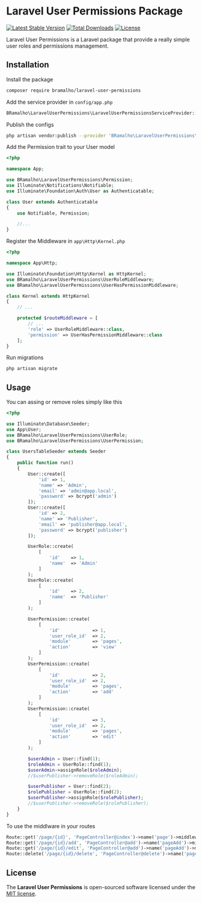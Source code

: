 # Laravel User Permissions Package

[![Latest Stable Version](https://poser.pugx.org/bramalho/laravel-user-permissions/v/stable)](https://packagist.org/packages/bramalho/laravel-user-permissions)
[![Total Downloads](https://poser.pugx.org/bramalho/laravel-user-permissions/downloads)](https://packagist.org/packages/bramalho/laravel-user-permissions)
[![License](https://poser.pugx.org/bramalho/laravel-user-permissions/license)](https://packagist.org/packages/bramalho/laravel-user-permissions)

Laravel User Permissions is a Laravel package that provide a really simple user roles and permissions management.

## Installation
Install the package
```sh
composer require bramalho/laravel-user-permissions
```

Add the service provider in `config/app.php`

```php
BRamalho\LaravelUserPermissions\LaravelUserPermissionsServiceProvider::class,
```

Publish the configs
```sh
php artisan vendor:publish --provider 'BRamalho\LaravelUserPermissions\LaravelUserPermissionsServiceProvider'
```

Add the Permission trait to your User model
```php
<?php

namespace App;

use BRamalho\LaravelUserPermissions\Permission;
use Illuminate\Notifications\Notifiable;
use Illuminate\Foundation\Auth\User as Authenticatable;

class User extends Authenticatable
{
    use Notifiable, Permission;

    //...
}
```

Register the Middleware in `app\Http\Kernel.php`
```php
<?php

namespace App\Http;

use Illuminate\Foundation\Http\Kernel as HttpKernel;
use BRamalho\LaravelUserPermissions\UserRoleMiddleware;
use BRamalho\LaravelUserPermissions\UserHasPermissionMiddleware;

class Kernel extends HttpKernel
{
    // ...

    protected $routeMiddleware = [
        // ...
        'role' => UserRoleMiddleware::class,
        'permission' => UserHasPermissionMiddleware::class
    ];
}
```

Run migrations

```sh
php artisan migrate
```

## Usage

You can assing or remove roles simply like this
```php
<?php

use Illuminate\Database\Seeder;
use App\User;
use BRamalho\LaravelUserPermissions\UserRole;
use BRamalho\LaravelUserPermissions\UserPermission;

class UsersTableSeeder extends Seeder
{
    public function run()
    {
        User::create([
            'id' => 1,
            'name' => 'Admin',
            'email' => 'admin@app.local',
            'password' => bcrypt('admin')
        ]);
        User::create([
            'id' => 2,
            'name' => 'Publisher',
            'email' => 'publisher@app.local',
            'password' => bcrypt('publisher')
        ]);

        UserRole::create(
            [
                'id'    => 1,
                'name'  => 'Admin'
            ]
        );
        UserRole::create(
            [
                'id'    => 2,
                'name'  => 'Publisher'
            ]
        );

        UserPermission::create(
            [
                'id'            => 1,
                'user_role_id'  => 2,
                'module'        => 'pages',
                'action'        => 'view'
            ]
        );
        UserPermission::create(
            [
                'id'            => 2,
                'user_role_id'  => 2,
                'module'        => 'pages',
                'action'        => 'add'
            ]
        );
        UserPermission::create(
            [
                'id'            => 3,
                'user_role_id'  => 2,
                'module'        => 'pages',
                'action'        => 'edit'
            ]
        );

        $userAdmin = User::find(1);
        $roleAdmin = UserRole::find(1);
        $userAdmin->assignRole($roleAdmin);
        //$userPublisher->removeRole($roleAdmin);

        $userPublisher = User::find(2);
        $rolePublisher = UserRole::find(2);
        $userPublisher->assignRole($rolePublisher);
        //$userPublisher->removeRole($rolePublisher);
    }
}
```

To use the middlware in your routes
```php
Route::get('/page/{id}', 'PageController@index')->name('page')->middleware('permission:pages,view');
Route::get('/page/{id}/add', 'PageController@add')->name('pageAdd')->middleware('permission:pages,add');
Route::get('/page/{id}/edit', 'PageController@add')->name('pageAdd')->middleware('permission:pages,edit');
Route::delete('/page/{id}/delete', 'PageController@delete')->name('pageDelete')->middleware('permission:pages,delete');
```

## License
The **Laravel User Permissions** is open-sourced software licensed under the [MIT license](http://opensource.org/licenses/MIT).
